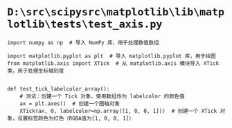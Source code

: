 # `D:\src\scipysrc\matplotlib\lib\matplotlib\tests\test_axis.py`

```
import numpy as np  # 导入 NumPy 库，用于处理数值数组

import matplotlib.pyplot as plt  # 导入 matplotlib.pyplot 库，用于绘图
from matplotlib.axis import XTick  # 从 matplotlib.axis 模块导入 XTick 类，用于处理坐标轴刻度


def test_tick_labelcolor_array():
    # 测试：创建一个 Tick 对象，使用数组作为 labelcolor 的颜色值
    ax = plt.axes()  # 创建一个图轴对象
    XTick(ax, 0, labelcolor=np.array([1, 0, 0, 1]))  # 创建一个 XTick 对象，设置标签颜色为红色（RGBA值为[1, 0, 0, 1]）
```
